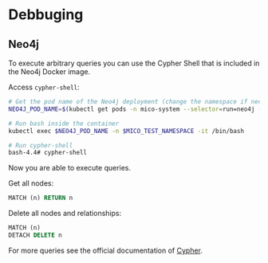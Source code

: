 # Debbuging

## Neo4j

To execute arbitrary queries you can use the Cypher Shell that is included in the Neo4j Docker image.

Access `cypher-shell`:
```bash
# Get the pod name of the Neo4j deployment (change the namespace if necessary)
NEO4J_POD_NAME=$(kubectl get pods -n mico-system --selector=run=neo4j --output=jsonpath={.items..metadata.name})

# Run bash inside the container
kubectl exec $NEO4J_POD_NAME -n $MICO_TEST_NAMESPACE -it /bin/bash

# Run cypher-shell
bash-4.4# cypher-shell
```

Now you are able to execute queries.

Get all nodes:
```sql
MATCH (n) RETURN n
```

Delete all nodes and relationships:
```sql
MATCH (n)
DETACH DELETE n
```

For more queries see the official documentation of [Cypher](https://neo4j.com/docs/cypher-manual/current/introduction/).
